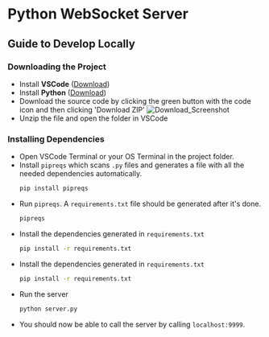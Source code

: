# Python WebSocket Server

## Guide to Develop Locally

### Downloading the Project

- Install **VSCode** ([Download](https://code.visualstudio.com/download]))
- Install **Python** ([Download](https://www.python.org/downloads/))
- Download the source code by clicking the green button with the code icon and then clicking 'Download ZIP'
  ![Download_Screenshot](https://github.com/MuhammadM1998/iti-mcu/assets/86230182/afa819db-51c4-4e18-9873-bb29afd9247a)
- Unzip the file and open the folder in VSCode

### Installing Dependencies

- Open VSCode Terminal or your OS Terminal in the project folder.
- Install `pipreqs` which scans `.py` files and generates a file with all the needed dependencies automatically.
  ```bash
  pip install pipreqs
  ```
- Run `pipreqs`. A `requirements.txt` file should be generated after it's done.
  ```bash
  pipreqs
  ```
- Install the dependencies generated in `requirements.txt`
  ```bash
  pip install -r requirements.txt
  ```
- Install the dependencies generated in `requirements.txt`
  ```bash
  pip install -r requirements.txt
  ```
- Run the server
  ```bash
  python server.py
  ```
- You should now be able to call the server by calling `localhost:9999`.
